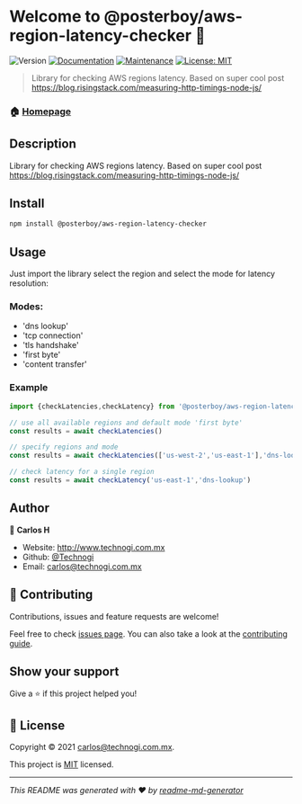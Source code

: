 # Welcome to @posterboy/aws-region-latency-checker 👋
![Version](https://img.shields.io/badge/version-0.0.1-blue.svg?cacheSeconds=2592000)
[![Documentation](https://img.shields.io/badge/documentation-yes-brightgreen.svg)](https://github.com/Technogi/aws-region-latency-checker#readme)
[![Maintenance](https://img.shields.io/badge/Maintained%3F-yes-green.svg)](https://github.com/Technogi/aws-region-latency-checker/graphs/commit-activity)
[![License: MIT](https://img.shields.io/github/license/Technogi/@posterboy/aws-region-latency-checker)](https://github.com/Technogi/aws-region-latency-checker/blob/main/LICENSE.md)

> Library for checking AWS regions latency. Based on super cool post https://blog.risingstack.com/measuring-http-timings-node-js/

### 🏠 [Homepage](https://github.com/Technogi/aws-region-latency-checker#readme)

## Description

Library for checking AWS regions latency. Based on super cool post https://blog.risingstack.com/measuring-http-timings-node-js/

## Install

```sh
npm install @posterboy/aws-region-latency-checker 
```

## Usage

Just import the library select the region and select the mode for latency resolution:

### Modes:
- 'dns lookup'
- 'tcp connection'
- 'tls handshake'
- 'first byte'
- 'content transfer'

### Example

```typescript
import {checkLatencies,checkLatency} from '@posterboy/aws-region-latency-checker'

// use all available regions and default mode 'first byte'
const results = await checkLatencies()

// specify regions and mode
const results = await checkLatencies(['us-west-2','us-east-1'],'dns-lookup')

// check latency for a single region
const results = await checkLatency('us-east-1','dns-lookup')

```


## Author

👤 **Carlos H**

* Website: http://www.technogi.com.mx
* Github: [@Technogi](https://github.com/Technogi)
* Email: carlos@technogi.com.mx

## 🤝 Contributing

Contributions, issues and feature requests are welcome!

Feel free to check [issues page](https://github.com/Technogi/aws-region-latency-checker/issues). You can also take a look at the [contributing guide](https://github.com/Technogi/aws-region-latency-checker/blob/main/CONTRIBUTING.md).

## Show your support

Give a ⭐️ if this project helped you!


## 📝 License

Copyright © 2021 [carlos@technogi.com.mx](https://github.com/Technogi).

This project is [MIT](https://github.com/Technogi/aws-region-latency-checker/blob/main/LICENSE.md) licensed.

***
_This README was generated with ❤️ by [readme-md-generator](https://github.com/kefranabg/readme-md-generator)_